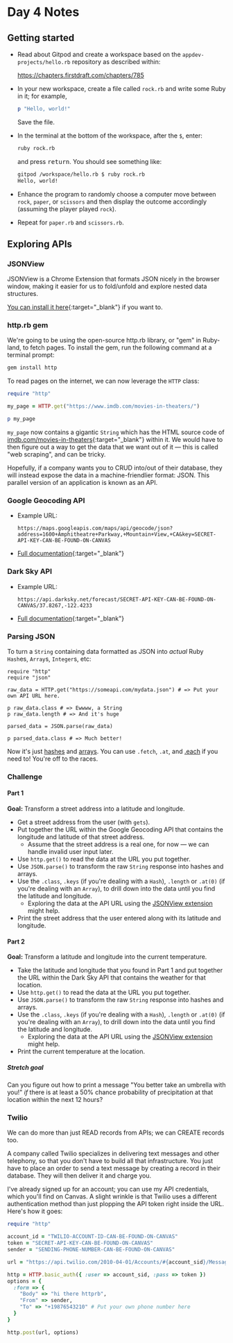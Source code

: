 # Day 4 Notes

## Getting started

 - Read about Gitpod and create a workspace based on the `appdev-projects/hello.rb` repository as described within:

    https://chapters.firstdraft.com/chapters/785

 - In your new workspace, create a file called `rock.rb` and write some Ruby in it; for example,
    
    ```ruby
    p "Hello, world!"
    ```
    
    Save the file.
 - In the terminal at the bottom of the workspace, after the `$`, enter:

    ```bash
    ruby rock.rb
    ```

    and press <kbd>return</kbd>. You should see something like:

    ```bash
    gitpod /workspace/hello.rb $ ruby rock.rb
    Hello, world!
    ```
  - Enhance the program to randomly choose a computer move between `rock`, `paper`, or `scissors` and then display the outcome accordingly (assuming the player played `rock`).
  - Repeat for `paper.rb` and `scissors.rb`.

## Exploring APIs

### JSONView

JSONView is a Chrome Extension that formats JSON nicely in the browser window, making it easier for us to fold/unfold and explore nested data structures.

[You can install it here](https://chrome.google.com/webstore/detail/jsonview/chklaanhfefbnpoihckbnefhakgolnmc?hl=en){:target="_blank"} if you want to.

### http.rb gem

We're going to be using the open-source http.rb library, or "gem" in Ruby-land, to fetch pages. To install the gem, run the following command at a terminal prompt:

```bash
gem install http
```

To read pages on the internet, we can now leverage the `HTTP` class:

```ruby
require "http"

my_page = HTTP.get("https://www.imdb.com/movies-in-theaters/")

p my_page
```

`my_page` now contains a gigantic `String` which has the HTML source code of [imdb.com/movies-in-theaters](https://www.imdb.com/movies-in-theaters/){:target="_blank"} within it. We would have to then figure out a way to get the data that we want out of it — this is called "web scraping", and can be tricky.

Hopefully, if a company wants you to CRUD into/out of their database, they will instead expose the data in a machine-friendlier format: JSON. This parallel version of an application is known as an API.

### Google Geocoding API

 - Example URL:

    ```
    https://maps.googleapis.com/maps/api/geocode/json?address=1600+Amphitheatre+Parkway,+Mountain+View,+CA&key=SECRET-API-KEY-CAN-BE-FOUND-ON-CANVAS
    ```

 - [Full documentation](https://developers.google.com/maps/documentation/geocoding/start){:target="_blank"}

### Dark Sky API

 - Example URL:

    ```
    https://api.darksky.net/forecast/SECRET-API-KEY-CAN-BE-FOUND-ON-CANVAS/37.8267,-122.4233
    ```
 - [Full documentation](https://darksky.net/dev/docs){:target="_blank"}

### Parsing JSON

To turn a `String` containing data formatted as JSON into _actual_ Ruby `Hash`es, `Array`s, `Integer`s, etc:

```
require "http"
require "json"

raw_data = HTTP.get("https://someapi.com/mydata.json") # => Put your own API URL here.

p raw_data.class # => Ewwww, a String
p raw_data.length # => And it's huge

parsed_data = JSON.parse(raw_data)

p parsed_data.class # => Much better!
```

Now it's just [hashes](https://chapters.firstdraft.com/chapters/767) and [arrays](https://chapters.firstdraft.com/chapters/758). You can use `.fetch`, `.at`, and [.each](https://chapters.firstdraft.com/chapters/765) if you need to! You're off to the races.

### Challenge

#### Part 1

**Goal:** Transform a street address into a latitude and longitude.

 - Get a street address from the user (with `gets`).
 - Put together the URL within the Google Geocoding API that contains the longitude and latitude of that street address.
    - Assume that the street address is a real one, for now — we can handle invalid user input later.
 - Use `http.get()` to read the data at the URL you put together.
 - Use `JSON.parse()` to transform the raw `String` response into hashes and arrays.
 - Use the `.class`, `.keys` (if you're dealing with a `Hash`), `.length` or `.at(0)` (if you're dealing with an `Array`), to drill down into the data until you find the latitude and longitude. 
    - Exploring the data at the API URL using the [JSONView extension](https://chrome.google.com/webstore/detail/jsonview/chklaanhfefbnpoihckbnefhakgolnmc?hl=en) might help.
 - Print the street address that the user entered along with its latitude and longitude.
  
#### Part 2

**Goal:** Transform a latitude and longitude into the current temperature.

 - Take the latitude and longitude that you found in Part 1 and put together the URL within the Dark Sky API that contains the weather for that location.
 - Use `http.get()` to read the data at the URL you put together.
 - Use `JSON.parse()` to transform the raw `String` response into hashes and arrays.
 - Use the `.class`, `.keys` (if you're dealing with a `Hash`), `.length` or `.at(0)` (if you're dealing with an `Array`), to drill down into the data until you find the latitude and longitude. 
    - Exploring the data at the API URL using the [JSONView extension](https://chrome.google.com/webstore/detail/jsonview/chklaanhfefbnpoihckbnefhakgolnmc?hl=en) might help.
 - Print the current temperature at the location.

##### Stretch goal

Can you figure out how to print a message "You better take an umbrella with you!" _if_ there is at least a 50% chance probability of precipitation at that location within the next 12 hours?


### Twilio

We can do more than just READ records from APIs; we can CREATE records too.

A company called Twilio specializes in delivering text messages and other telephony, so that you don't have to build all that infrastructure. You just have to place an order to send a text message by creating a record in their database. They will then deliver it and charge you.

I've already signed up for an account; you can use my API credentials, which you'll find on Canvas. A slight wrinkle is that Twilio uses a different authentication method than just plopping the API token right inside the URL. Here's how it goes:

```ruby
require "http"

account_id = "TWILIO-ACCOUNT-ID-CAN-BE-FOUND-ON-CANVAS"
token = "SECRET-API-KEY-CAN-BE-FOUND-ON-CANVAS"
sender = "SENDING-PHONE-NUMBER-CAN-BE-FOUND-ON-CANVAS"

url = "https://api.twilio.com/2010-04-01/Accounts/#{account_sid}/Messages.json"

http = HTTP.basic_auth({ :user => account_sid, :pass => token })
options = {
  :form => {
    "Body" => "hi there httprb",
    "From" => sender,
    "To" => "+19876543210" # Put your own phone number here
  }
}

http.post(url, options)
```
